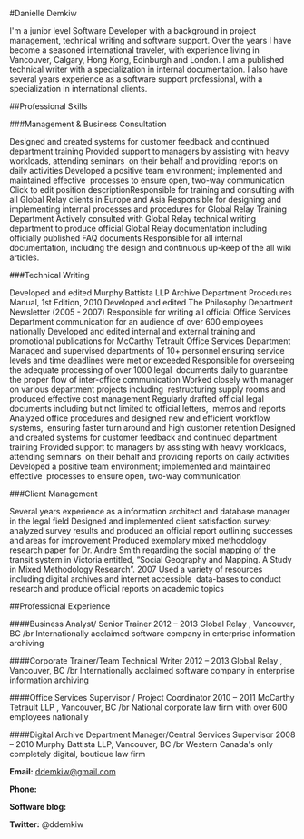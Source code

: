 
#Danielle Demkiw

I'm a junior level Software Developer with a background in project management, technical writing and software support. Over the years I have become a seasoned international traveler, with experience living in  Vancouver, Calgary, Hong Kong, Edinburgh and London. I am a published technical writer with a specialization in internal documentation. I also have several years experience as a software support professional, with a specialization in international clients.

##Professional Skills

###Management & Business Consultation

Designed and created systems for customer feedback and continued department training
Provided support to managers by assisting with heavy workloads, attending seminars  on their behalf and providing reports on daily activities
Developed a positive team environment; implemented and maintained effective  processes to ensure open, two-way communication
Click to edit position descriptionResponsible for training and consulting with all Global Relay clients in Europe and Asia
Responsible for designing and implementing internal processes and procedures for Global Relay Training Department
Actively consulted with Global Relay technical writing department to produce official Global Relay documentation including officially published FAQ documents
Responsible for all internal documentation, including the design and continuous up-keep of the all wiki articles.


###Technical Writing 

Developed and edited Murphy Battista LLP Archive Department Procedures Manual, 1st Edition, 2010
Developed and edited The Philosophy Department Newsletter (2005 - 2007)
Responsible for writing all official Office Services Department communication for an audience of over 600 employees nationally
Developed and edited internal and external training and promotional publications for McCarthy Tetrault Office Services Department
Managed and supervised departments of 10+ personnel ensuring service  levels and time deadlines were met or exceeded
Responsible for overseeing the adequate processing of over 1000 legal  documents daily to guarantee the proper flow of inter-office communication
Worked closely with manager on various department projects including  restructuring supply rooms and produced effective cost management
Regularly drafted official legal documents including but not limited to official letters,  memos and reports
Analyzed office procedures and designed new and efficient workflow systems,  ensuring faster turn around and high customer retention
Designed and created systems for customer feedback and continued department training
Provided support to managers by assisting with heavy workloads, attending seminars  on their behalf and providing reports on daily activities
Developed a positive team environment; implemented and maintained effective  processes to ensure open, two-way communication

###Client Management 

Several years experience as a information architect and database manager in the legal field
Designed and implemented client satisfaction survey; analyzed survey results and produced an official report outlining successes and areas for improvement
Produced exemplary mixed methodology research paper for Dr. Andre Smith regarding the social mapping of the transit system in Victoria entitled, “Social Geography and Mapping. A Study in Mixed Methodology Research”. 2007
Used a variety of resources including digital archives and internet accessible  data-bases to conduct research and produce official reports on academic topics

##Professional Experience 

####Business Analyst/ Senior Trainer	2012 – 2013
Global Relay , Vancouver, BC /br
Internationally acclaimed software company in enterprise information archiving

####Corporate Trainer/Team Technical Writer	2012 – 2013
Global Relay , Vancouver, BC /br
Internationally acclaimed software company in enterprise information archiving

####Office Services Supervisor / Project Coordinator	2010 – 2011
McCarthy Tetrault LLP , Vancouver, BC /br
National corporate law firm with over 600 employees nationally

####Digital Archive Department Manager/Central Services Supervisor 	2008 – 2010
Murphy Battista LLP, Vancouver, BC /br
Western Canada's only completely digital, boutique law firm


__Email:__ ddemkiw@gmail.com

__Phone:__ 

__Software blog:__ 

__Twitter:__ @ddemkiw

